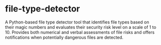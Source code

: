 # file-type-detector
A Python-based file type detector tool that identifies file types based on their magic numbers and evaluates their security risk level on a scale of 1 to 10. Provides both numerical and verbal assessments of file risks and offers notifications when potentially dangerous files are detected.
